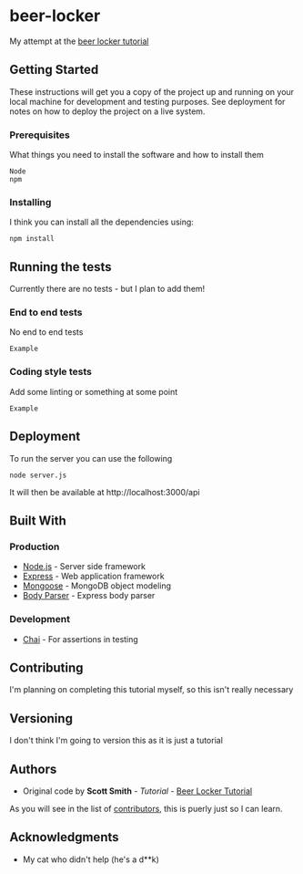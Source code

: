 # beer-locker
My attempt at the [beer locker tutorial](http://scottksmith.com/blog/2014/05/02/building-restful-apis-with-node/)

## Getting Started

These instructions will get you a copy of the project up and running on your local machine for development and testing purposes. See deployment for notes on how to deploy the project on a live system.

### Prerequisites

What things you need to install the software and how to install them

```
Node
npm
```

### Installing

I think you can install all the dependencies using:

```
npm install
```

## Running the tests

Currently there are no tests - but I plan to add them!

### End to end tests

No end to end tests

```
Example
```

### Coding style tests

Add some linting or something at some point

```
Example
```

## Deployment

To run the server you can use the following

```
node server.js
```

It will then be available at http://localhost:3000/api

## Built With

### Production
* [Node.js](https://nodejs.org/en/) - Server side framework
* [Express](http://expressjs.com/) - Web application framework
* [Mongoose](http://mongoosejs.com/) - MongoDB object modeling
* [Body Parser](https://github.com/expressjs/body-parser) - Express body parser

### Development
* [Chai](http://chaijs.com/) - For assertions in testing

## Contributing

I'm planning on completing this tutorial myself, so this isn't really necessary

## Versioning

I don't think I'm going to version this as it is just a tutorial

## Authors

* Original code by **Scott Smith** - *Tutorial* - [Beer Locker Tutorial](http://scottksmith.com/blog/2014/05/02/building-restful-apis-with-node/)

As you will see in the list of [contributors](https://github.com/your/project/contributors), this is puerly just so I can learn.

## Acknowledgments

* My cat who didn't help (he's a d**k)
